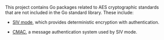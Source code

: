 This project contains Go packages related to AES cryptographic standards that
are not included in the Go standard library. These include:

 *  [SIV mode][siv], which provides deterministic encryption with
    authentication.

 *  [CMAC][cmac], a message authentication system used by SIV mode.

[siv]: http://go.pkgdoc.org/github.com/jacobsa/aes/siv
[cmac]: http://go.pkgdoc.org/github.com/jacobsa/aes/cmac
